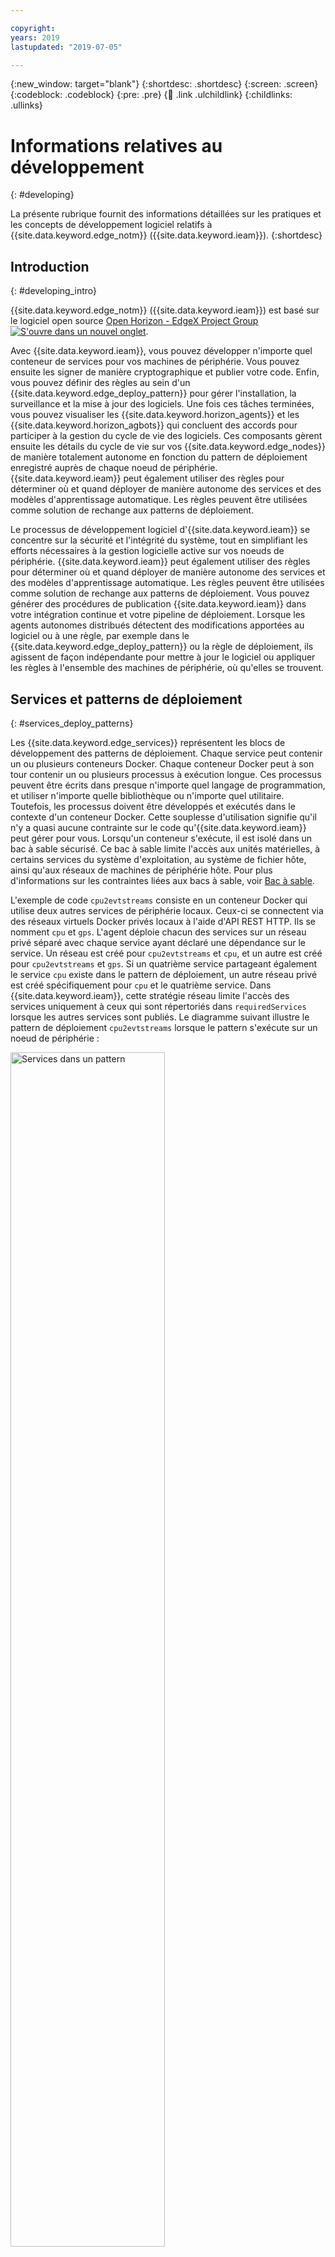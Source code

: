 ```yaml
---

copyright:
years: 2019
lastupdated: "2019-07-05"

---
```


{:new_window: target="blank"}
{:shortdesc: .shortdesc}
{:screen: .screen}
{:codeblock: .codeblock}
{:pre: .pre}
{:child: .link .ulchildlink}
{:childlinks: .ullinks}

# Informations relatives au développement
{: #developing}

La présente rubrique fournit des informations détaillées sur les pratiques et les concepts de développement logiciel relatifs à {{site.data.keyword.edge_notm}} ({{site.data.keyword.ieam}}).
{:shortdesc}

## Introduction
{: #developing_intro}

{{site.data.keyword.edge_notm}} ({{site.data.keyword.ieam}}) est basé sur le logiciel open source [Open Horizon - EdgeX Project Group ![S'ouvre dans un nouvel onglet](../../images/icons/launch-glyph.svg "S'ouvre dans un nouvel onglet")](https://wiki.edgexfoundry.org/display/FA/Open+Horizon+-+EdgeX+Project+Group).

Avec {{site.data.keyword.ieam}}, vous pouvez développer n'importe quel conteneur de services pour vos machines de périphérie. Vous pouvez ensuite les signer de manière cryptographique et publier votre code. Enfin, vous pouvez définir des règles au sein d'un {{site.data.keyword.edge_deploy_pattern}} pour gérer l'installation, la surveillance et la mise à jour des logiciels. Une fois ces tâches terminées, vous pouvez visualiser les {{site.data.keyword.horizon_agents}} et les {{site.data.keyword.horizon_agbots}} qui concluent des accords pour participer à la gestion du cycle de vie des logiciels. Ces composants gèrent ensuite les détails du cycle de vie sur vos {{site.data.keyword.edge_nodes}} de manière totalement autonome en fonction du pattern de déploiement enregistré auprès de chaque noeud de périphérie. {{site.data.keyword.ieam}} peut également utiliser des règles pour déterminer où et quand déployer de manière autonome des services et des modèles d'apprentissage automatique. Les règles peuvent être utilisées comme solution de rechange aux patterns de déploiement.

Le processus de développement logiciel d'{{site.data.keyword.ieam}} se concentre sur la sécurité et l'intégrité du système, tout en simplifiant les efforts nécessaires à la gestion logicielle active sur vos noeuds de périphérie. {{site.data.keyword.ieam}} peut également utiliser des règles pour déterminer où et quand déployer de manière autonome des services et des modèles d'apprentissage automatique. Les règles peuvent être utilisées comme solution de rechange aux patterns de déploiement. Vous pouvez générer des procédures de publication {{site.data.keyword.ieam}} dans votre intégration continue et votre pipeline de déploiement. Lorsque les agents autonomes distribués détectent des modifications apportées au logiciel ou à une règle, par exemple dans le {{site.data.keyword.edge_deploy_pattern}} ou la règle de déploiement, ils agissent de façon indépendante pour mettre à jour le logiciel ou appliquer les règles à l'ensemble des machines de périphérie, où qu'elles se trouvent.

## Services et patterns de déploiement
{: #services_deploy_patterns}

Les {{site.data.keyword.edge_services}} représentent les blocs de développement des patterns de déploiement. Chaque service peut contenir un ou plusieurs conteneurs Docker. Chaque conteneur Docker peut à son tour contenir un ou plusieurs processus à exécution longue. Ces processus peuvent être écrits dans presque n'importe quel langage de programmation, et utiliser n'importe quelle bibliothèque ou n'importe quel utilitaire. Toutefois, les processus doivent être développés et exécutés dans le contexte d'un conteneur Docker. Cette souplesse d'utilisation signifie qu'il n'y a quasi aucune contrainte sur le code qu'{{site.data.keyword.ieam}} peut gérer pour vous. Lorsqu'un conteneur s'exécute, il est isolé dans un bac à sable sécurisé. Ce bac à sable limite l'accès aux unités matérielles, à certains services du système d'exploitation, au système de fichier hôte, ainsi qu'aux réseaux de machines de périphérie hôte. Pour plus d'informations sur les contraintes liées aux bacs à sable, voir [Bac à sable](#sandbox).

L'exemple de code `cpu2evtstreams` consiste en un conteneur Docker qui utilise deux autres services de périphérie locaux. Ceux-ci se connectent via des réseaux virtuels Docker privés locaux à l'aide d'API REST HTTP. Ils se nomment `cpu` et `gps`. L'agent déploie chacun des services sur un réseau privé séparé avec chaque service ayant déclaré une dépendance sur le service. Un réseau est créé pour `cpu2evtstreams` et `cpu`, et un autre est créé pour `cpu2evtstreams` et `gps`. Si un quatrième service partageant également le service `cpu` existe dans le pattern de déploiement, un autre réseau privé est créé spécifiquement pour `cpu` et le quatrième service. Dans {{site.data.keyword.ieam}}, cette stratégie réseau limite l'accès des services uniquement à ceux qui sont répertoriés dans `requiredServices` lorsque les autres services sont publiés. Le diagramme suivant illustre le pattern de déploiement `cpu2evtstreams` lorsque le pattern s'exécute sur un noeud de périphérie :

<img src="../../images/edge/07_What_is_an_edge_node.svg" width="70%" alt="Services dans un pattern">

Remarque : L'installation d'IBM Event Streams est nécessaire seulement pour certains exemples.

Les deux réseaux virtuels permettent au conteneur de service `cpu2evtstreams` d'accéder aux interfaces de programmation REST fournies par les conteneurs de services `cpu` et `gps`. Ces deux conteneurs gèrent l'accès aux services du système d'exploitation et aux unités matérielles. Bien que les API REST soient utilisées, il existe de nombreuses autres formes de communication possibles pour permettre aux services de partager et de contrôler les données.

Souvent, le pattern de codage le plus efficace pour les noeuds de périphérie implique le déploiement de plusieurs petits services déployables et configurables de façon indépendante. Par exemple, les patterns de l'internet des objets ont souvent des services de bas niveau qui ont besoin d'accéder au matériel du noeud de périphérie, tels que des détecteurs ou des régulateurs. Ces services offrent un accès partagé à ce matériel pour les autres services à utiliser.

Ce pattern est pratique lorsque le matériel nécessite un accès exclusif pour pouvoir fournir une fonction utile. Le service de bas niveau peut correctement gérer cet accès. Le rôle des conteneurs de services `cpu` et `gps` repose sur le même principe que celui du logiciel du pilote de périphérie dans le système d'exploitation de l'hôte, mais à un niveau plus élevé. Le fait de segmenter le code en plusieurs petits services indépendants, certains se spécialisant dans l'accès matériel de bas niveau, permet de séparer les problématiques. Chaque composant est libre d'évoluer et d'être mis à jour de manière autonome. Des applications tierces peuvent également être déployées en toute sécurité avec votre pile de logiciels intégrés propriétaire en leur permettant d'accéder de manière sélective à un matériel spécifique ou à d'autres services.

Par exemple, un pattern de déploiement de contrôleur industriel peut être composé d'un service de bas niveau pour surveiller des capteurs d'utilisation d'énergie et d'autres services de bas niveau. Ces derniers peuvent quant à eux être utilisés pour contrôler les régulateurs qui alimentent les unités surveillées. De plus, le pattern de déploiement peut comporter un autre conteneur de services de niveau supérieur qui utilise les services du capteur et du régulateur. Ce service de niveau supérieur peut utiliser les services pour alerter les opérateurs ou pour mettre automatiquement les unités hors tension en cas de relevés de consommation électrique anormaux. Ce pattern de déploiement peut également inclure un service historique qui enregistre et archive les données du capteur et du régulateur, et faire éventuellement une analyse des données. D'autres composants peuvent être utiles pour ce type de pattern de déploiement, notamment un service de localisation GPS.

Chaque conteneur de service individuel peut être mis à jour de manière indépendante avec cette conception. Chaque service individuel peut également être reconfiguré et inséré dans d'autres patterns de déploiement utiles, sans aucun changement de code. Si besoin, un service d'analyse tiers peut être ajouté au pattern. Ce service tiers peut avoir accès uniquement à un ensemble spécifique d'API en lecture seule, qui limite l'interaction du service avec les régulateurs sur la plateforme.

Vous pouvez également choisir d'exécuter toutes les tâches de cet exemple de contrôleur industriel dans un même conteneur de services. Toutefois, cette solution n'est pas forcément la meilleure, sachant qu'une collection de services indépendants et interconnectés plus petits permet généralement des mises à jour logicielles plus rapides et plus flexibles. Les collections de petits services s'avèrent également plus robustes. Pour en savoir plus sur la conception de vos patterns de déploiement, voir [Pratiques de développement Edge natif](best_practices.md).

## Bac à sable
{: #sandbox}

Le bac à sable dans lequel s'exécutent les patterns de déploiement limite l'accès aux API fournies par vos conteneurs de services. Seuls les services qui mentionnent explicitement les dépendances sur vos services sont autorisés à y accéder. Les autres processus sur l'hôte n'ont normalement pas accès à ces services. De la même manière, les autres hôtes distants n'ont normalement pas accès à aucun de ces services à moins que le service ne publie explicitement un port sur l'interface réseau externe de l'hôte.

## Services utilisant d'autres services
{: #using_services}

Les services de périphérie utilisent souvent les interfaces de programmation fournies par d'autres services de périphérie pour l'acquisition de données ou l'émission de commandes de contrôle. Ces interfaces de programmation sont généralement des API REST HTTP, telles que celles mises à disposition par les services `cpu` et `gps` de bas niveau dans l'exemple `cpu2evtstreams`. Toutefois, ces interfaces peuvent être celles de votre choix, par exemple la mémoire partagée, ou le protocole TCP ou UDP, et peuvent être avec ou sans chiffrement. Compte tenu que les communications se déroulent généralement dans un seul noeud de périphérie et que les messages ne sortent pas de cet hôte, le chiffrement est souvent inutile.

Outre l'utilisation d'une API REST, vous pouvez utiliser une interface de publication et d'abonnement, telle que l'interface fournie par MQTT. Lorsqu'un service fournit des données par intermittence, il est généralement plus simple d'utiliser une interface de publication et d'abonnement que d'interroger à plusieurs reprises une API REST, d'autant plus que les API REST peuvent dépasser le délai d'attente imparti. Prenons l'exemple d'un service qui surveille un bouton matériel et qui fournit une API afin de permettre à d'autres services de détecter lorsqu'une pression bouton se produit. Si une API REST est utilisée, l'appelant ne peut pas appeler l'API et attendre qu'une réponse soit envoyée lorsque le bouton est activé. Si le bouton reste longtemps sans aucune pression, le délai d'attente de l'API REST risque de dépasser le délai d'attente. Le fournisseur d'API devrait alors répondre immédiatement pour éviter qu'une erreur ne se produise. L'appelant doit appeler l'API fréquemment et de manière répétée pour être sûr de ne manquer aucune pression de bouton. Une bien meilleure solution consiste pour l'appelant à s'abonner à une rubrique appropriée sur un service et bloc de publication et d'abonnement. Ensuite, l'appelant peut attendre une publication, qui peut se produire dans un avenir lointain. Le fournisseur d'API peut se charger de la surveillance du bouton matériel et publier ensuite uniquement les changements d'état de cette rubrique, notamment `button pressed`, ou `button released`.

MQTT figure parmi les outils de publication et d'abonnement les plus populaires. Vous pouvez déployer un courtier MQTT en tant que service de périphérie, et exiger que vos services l'utilisent. MQTT est aussi fréquemment utilisé comme service cloud. Par exemple, la plateforme IBM Watson IoT, utilise MQTT pour communiquer avec les terminaux IoT. Pour plus d'informations, voir [IBM Watson IoT Platform ![S'ouvre dans un nouvel onglet](../../images/icons/launch-glyph.svg "S'ouvre dans un nouvel onglet")](https://www.ibm.com/cloud/watson-iot-platform). Certains exemples de projet {{site.data.keyword.horizon_open}} font appel à MQTT. Pour plus d'informations, voir [{{site.data.keyword.horizon_open}} examples](https://github.com/open-horizon/examples).

Un autre outil de publication et d'abonnement relativement connu est Apache Kafka, aussi fréquemment utilisé comme service cloud. {{site.data.keyword.message_hub_notm}}, qui est utilisé par l'exemple `cpu2evtstreams` pour envoyer des données à {{site.data.keyword.cloud_notm}}, est également basé sur Kafka. Pour plus d'informations, voir [{{site.data.keyword.message_hub_notm}} ![S'ouvre dans un nouvel onglet](../../images/icons/launch-glyph.svg "S'ouvre dans un nouvel onglet")](https://www.ibm.com/cloud/event-streams).

N'importe quel conteneur de service de périphérie peut fournir ou utiliser d'autres services de périphérie locaux sur le même hôte, ainsi que les services de périphérie fournis sur des hôtes voisins sur le réseau local. Les conteneurs peuvent communiquer avec des systèmes centralisés dans un centre de données d'entreprise distant ou fournisseur de cloud. En votre qualité d'auteur de service, vous déterminez avec qui et comment vos services communiquent.

Vous jugerez peut-être utile de revoir l'exemple `cpu2evtstreams` afin de voir comment l'exemple de code utilise les deux autres services locaux. Notamment la manière dont l'exemple de code indique les dépendances sur les deux services locaux, déclare et utilise les variables de configuration, et communique avec Kafka. Pour plus d'informations, voir [Exemple `cpu2evtstreams`](cpu_msg_example.md).

## Définition de service
{: #service_definition}

Remarque : Pour plus d'informations sur la syntaxe de commande, voir [Conventions de ce guide](../../getting_started/document_conventions.md).

Dans chaque projet {{site.data.keyword.ieam}} se trouve un fichier `horizon/service.definition.json`. Ce fichier définit le service de périphérie pour deux raisons. La première est de vous aider à simuler l'exécution de votre service par l'outil `hzn dev`, comme dans l'{{site.data.keyword.horizon_agent}}. Cette simulation se révèle particulièrement utile pour élaborer des instructions de déploiement particulières, telles que des liaisons de port ou l'accès à l'unité matérielle. Elle permet également de vérifier les communications entre les conteneurs de services sur les réseaux privés virtuels Docker que l'agent crée pour vous. La seconde est de vous aider à publier votre service dans {{site.data.keyword.horizon_exchange}}. Dans les exemples fournis, le fichier `horizon/service.definition.json` est soit inclus avec l'exemple de référentiel GitHub, soit généré par la commande `hzn dev service new`.

Ouvrez le fichier `horizon/service.definition.json` qui contient les métadonnées {{site.data.keyword.horizon}} de l'un des exemples d'implémentation de service, notamment [cpu2evtstreams](https://github.com/open-horizon/examples/blob/master/edge/evtstreams/cpu2evtstreams/horizon/service.definition.json).

Chaque service publié dans {{site.data.keyword.horizon}} doit posséder un paramètre `url` qui l'identifie de manière unique dans votre organisation. Cette zone n'est pas une URL. En fait, la zone `url` forme un identificateur unique global, lorsqu'il est combiné au nom de votre organisation et une implémentation spécifique des zones `version` et `arch`. Vous pouvez éditer le fichier `horizon/service.definition.json` pour fournir des valeurs appropriées pour `url` et `version`. Pour la valeur `version`, utilisez une valeur de style de gestion des versions. Utilisez ces nouvelles valeurs lorsque vous exécutez la commande push, que vous signez et que vous publiez vos conteneurs de services. Une autre solution consiste à modifier le fichier `horizon/hzn.json` pour que les outils remplacent les valeurs de variables qui s'y trouvent, au lieu des références de variable utilisées dans le fichier `horizon/service.definition.json`.

La section `requiredServices` du fichier `horizon/service.definition.json` détaille toutes les dépendances de service, telles que les autres services de périphérie utilisés par ce conteneur. L'outil `hzn dev dependency fetch` permet d'ajouter des dépendances à cette liste, afin que vous n'ayez plus besoin d'éditer la liste manuellement. Lorsque les dépendances ont été ajoutées, lorsque l'agent exécute le conteneur, ces autres services `requiredServices` sont exécutés automatiquement chaque fois (lorsque, par exemple, vous utilisez `hzn dev service start` ou que vous enregistrez un noeud auprès d'un pattern de déploiement qui contient ce service). Pour plus d'informations sur les services requis, voir [cpu2evtstreams](cpu_msg_example.md).

Dans la section `userInput`, vous affectez les variables de configuration que votre service peut utiliser pour se configurer pour un déploiement particulier. Vous indiquez ici les noms de variables, les types de données et les valeurs par défaut, et vous avez la possibilité de fournir une description en format contrôlable de visu pour chacun d'entre eux. Lorsque vous utilisez la commande `hzn dev service start` ou que vous enregistrez un noeud de périphérie avec un pattern de déploiement qui contient ce service, vous devez spécifier un fichier `userinput.json` pour définir les valeurs des variables dépourvues de valeur par défaut. Pour plus d'informations sur les variables de configuration `userInput` et les fichiers `userinput.json`, voir [cpu2evtstreams](cpu_msg_example.md).

Le fichier `horizon/service.definition.json` inclut également une section `deployment`, vers la fin du fichier. Les zones de cette section nomment chaque image de conteneur Docker qui implémente votre service logique. Le nom de chaque enregistrement qui est utilisé ici dans le tableau `services` est le nom utilisé par les autres conteneurs pour identifier le conteneur sur le réseau privé virtuel partagé. Si ce conteneur fournit une API REST devant être utilisée par les autres conteneurs, vous pouvez accéder à cette interface du conteneur de consommation à l'aide de la commande `curl http://<name>/<your-rest-api-uri>`. La zone `image` associée à chaque nom fournit une référence vers l'image du conteneur Docker correspondant, comme dans DockerHub ou certains registres de conteneurs privés. D'autres zones de la section `deployment` peuvent être utilisées pour modifier la manière dont l'agent indique à Docker d'exécuter le conteneur. Pour plus d'informations, voir [{{site.data.keyword.horizon}} deployment strings ![S'ouvre dans un nouvel onglet](../../images/icons/launch-glyph.svg "S'ouvre dans un nouvel onglet")](https://github.com/open-horizon/anax/blob/master/doc/deployment_string.md).

## Interaction avec {{site.data.keyword.horizon_exchange}}
{: #horizon_exchange}

Lorsque vous générez et publiez les exemples de programme, vous interagissez avec {{site.data.keyword.horizon_exchange}} pour publier vos services, vos règles et vos patterns de déploiement. Vous utilisez également {{site.data.keyword.horizon_exchange}} pour enregistrer vos noeuds de périphérie de sorte qu'ils exécutent un pattern de déploiement spécifique. {{site.data.keyword.horizon_exchange}} joue le rôle de référentiel pour les informations partagées, ce qui vous permet de communiquer indirectement avec d'autres composants d'{{site.data.keyword.ieam}}. En tant que développeur, vous devez connaître le fonctionnement d'{{site.data.keyword.horizon_exchange}}.

Ce diagramme illustre les agents qui doivent s'exécuter dans chaque noeud de périphérie, ainsi que les agbots qui doivent être configurés pour chaque pattern de déploiement dans le cloud ou dans un centre de données d'entreprise centralisé.

En règle générale, les développeurs {{site.data.keyword.ieam}} utilisent la commande `hzn` pour interagir avec {{site.data.keyword.horizon_exchange}}. Plus précisément, la commande `hzn exchange` est utilisée pour toutes les interactions avec {{site.data.keyword.horizon_exchange}}. Vous pouvez taper `hzn exchange --help` pour afficher toutes les sous-commandes qui peuvent suivre `hzn exchange` sur la ligne de commande. Puis, vous pouvez utiliser `hzn exchange <subcommand> --help` pour obtenir plus de détails sur la sous-commande `<subcommand>` de votre choix.

Les commandes ci-dessous sont particulièrement utiles pour interroger {{site.data.keyword.horizon_exchange}} :

* Vérifier que vos données d'identification utilisateur fonctionnent dans {{site.data.keyword.horizon_exchange}} : `hzn exchange user list`
* Vérifier la version logicielle d'{{site.data.keyword.horizon_exchange}} : `hzn exchange version`
* Vérifier le statut en cours d'{{site.data.keyword.horizon_exchange}} : `hzn exchange status`
* Répertorier tous les noeuds de périphérie qui sont créés sous votre organisation : `hzn exchange node list`
* Récupérer les détails d'un noeud de périphérie spécifique : `hzn exchange node list <node-id>`
  Remplacez l'ID de noeud `<node-id>` par la valeur d'ID du noeud de périphérie.
* Répertorier tous les services qui sont publiés sous votre organisation : `hzn exchange service list`
* Répertorier tous les services publics qui sont publiés sous une organisation : `hzn exchange service list '<org>/*'`
* Récupérer les détails d'un service publié particulier : `hzn exchange service list <org/service>`
* Répertorier tous les patterns de déploiement qui sont publiés sous votre organisation : `hzn exchange pattern list`
* Répertorier tous les patterns de déploiement qui sont publiés sous une organisation : `hzn exchange pattern list '<org>/*'`
* Répertorier tous les détails d'un service publié particulier : `hzn exchange pattern list <org/pattern>`

## Agents et agbots
{: #agents_agbots}

Il est essentiel de bien maîtriser le rôle des agents et des agbots, ainsi que la façon dont ils communiquent. Ces connaissances peuvent vous aider lors du diagnostic et de la résolution de problème, le cas échéant.

Les agents et les agbots ne communiquent jamais directement entre eux. L'agent de chaque noeud de périphérie doit installer sa propre boîte aux lettres dans la {{site.data.keyword.horizon_switch}} et crée une ressource de noeud dans {{site.data.keyword.horizon_exchange}}. Ensuite, lorsqu'il veut exécuter un pattern de déploiement particulier, il s'enregistre auprès de ce pattern dans {{site.data.keyword.horizon_exchange}}.

Les agbots surveillent les patterns et interrogent sans cesse {{site.data.keyword.horizon_exchange}} pour recherches les noeuds de périphérie qui s'enregistrent auprès du pattern. Lorsqu'un nouveau noeud de périphérie s'enregistre afin d'utiliser un pattern, un agbot contacte l'agent local sur le noeud de périphérie correspondant. L'agbot utilise pour cela la {{site.data.keyword.horizon_switch}}. A présent, tout ce que peut connaître l'agbot sur l'agent est sa clé publique. Il ne connaît pas l'adresse IP du noeud de périphérie ni quoi que ce soit d'autre sur le noeud de périphérie hormis le fait qu'il est enregistré auprès du pattern de déploiement spécifique. L'agbot communique avec l'agent via la {{site.data.keyword.horizon_switch}} afin de lui proposer de collaborer à la gestion du cycle de vie du logiciel de ce pattern de déploiement sur ce noeud de périphérie.

L'agent associé à chaque noeud de périphérie surveille la {{site.data.keyword.horizon_switch}} pour voir si la boîte aux lettres contient des messages. Lorsque l'agent reçoit une proposition d'un agbot, il l'évalue en fonction des règles définies par le propriétaire du noeud de périphérie au moment de la configuration du noeud de périphérie et décide d'accepter ou non la proposition.

Lorsqu'une proposition de pattern de déploiement est acceptée, l'agent procède à l'extraction des conteneurs de services appropriés à partir du registre Docker approprié, vérifie les signatures du service, le configure et l'exécute.

Toutes les communications entre les agents et les agbots qui passent par la {{site.data.keyword.horizon_switch}} sont chiffrées par les deux parties. Même si ces messages sont stockés dans la {{site.data.keyword.horizon_switch}} centrale, la {{site.data.keyword.horizon_switch}} n'est pas en mesure de déchiffrer ni d'écouter secrètement ces conversations.

## Déploiement des mises à jour logicielles de service
{: #deploy_edge_updates}

Après avoir déployé votre logiciel sur l'ensemble de vos noeuds de périphérie, vous pouvez mettre à jour le code si vous le souhaitez. Les mises à jour logicielles peuvent être effectuées avec {{site.data.keyword.ieam}}. En règle générale, vous n'avez rien à faire sur les noeuds de périphérie pour mettre à jour le logiciel qui s'exécute dessus. Dès que vous signez et publiez une mise à jour, les agbots et les agents qui s'exécutent sur chaque noeud de périphérie se coordonnent afin de déployer la version la plus récente de votre pattern de déploiement sur chaque noeud de périphérie qui est enregistré auprès du pattern de déploiement mis à jour. L'un des avantages offerts par {{site.data.keyword.ieam}} est la facilité avec laquelle le pipeline de mise à jour logicielle est appliqué à l'ensemble des noeuds de périphérie.

Pour publier une nouvelle version logicielle, effectuez les étapes suivantes : 

* Editez le code de service pour cette mise à jour.
* Editez le numéro de version sémantique du code.
* Regénérez vos conteneurs de services.
* A l'aide de la commande push, envoyez vos conteneurs de services mis à jour vers le registre Docker approprié.
* Signez et publiez les services mis à jour dans {{site.data.keyword.horizon_exchange}}.
* Republiez votre pattern de déploiement dans {{site.data.keyword.horizon_exchange}}. Utilisez le même nom et référencez les nouveaux numéros de version de service.

Les agbots {{site.data.keyword.horizon}} détectent rapidement les modifications apportées au pattern de déploiement. Les agbots contactent alors chacun des agents dont le noeud de périphérie est enregistré afin d'exécuter le pattern de déploiement. L'agbot et l'agent se coordonnent pour télécharger les nouveaux conteneurs, arrêter et retirer les anciens conteneurs, et démarrer les nouveaux.

Il résulte de ce processus que chaque noeud de périphérie enregistré pour exécuter le pattern de déploiement mis à jour exécute rapidement la nouvelle version du conteneur de service, quel que soit l'emplacement géographique du noeud de périphérie.

## Etape suivante
{: #developing_what_next}

Pour plus d'informations sur le développement de code d'un noeud de périphérie, consultez la documentation suivante :

[Pratiques de développement Edge natif](best_practices.md)

Consultez les grands principes et les meilleures pratiques concernant le développement logiciel de services de périphérie pour {{site.data.keyword.ieam}}.

[Utilisation d'{{site.data.keyword.cloud_registry}}](container_registry.md)

{{site.data.keyword.ieam}} vous permet de placer vos conteneurs de services dans le registre de conteneurs sécurisés privé d'IBM plutôt que sur le Docker Hub public. Par exemple, si vous avez une image logicielle qui comporte des actifs qui n'ont pas lieu d'être dans un registre public, vous pouvez faire appel à un registre de conteneurs Docker privé, tel qu'{{site.data.keyword.cloud_registry}}.

[Interfaces API](../installing/edge_rest_apis.md)

{{site.data.keyword.ieam}} fournit des API RESTful permettant aux composants de collaborer et aux développeurs et utilisateurs de votre organisation de contrôler ces composants.
